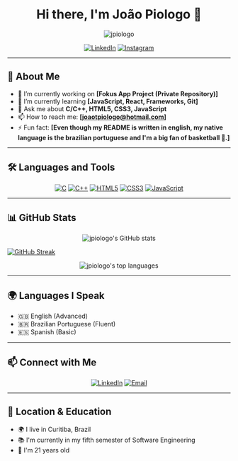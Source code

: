 <h1 align="center">Hi there, I'm João Piologo 👋</h1>

<p align="center">
  <img src="https://komarev.com/ghpvc/?username=jpiologo&label=Profile%20views&color=0e75b6&style=flat" alt="jpiologo" />
</p>

<p align="center">
  <a href="https://www.linkedin.com/in/jo%C3%A3o-piologo-85ba9a226/"><img src="https://img.shields.io/badge/-LinkedIn-blue?style=flat&logo=linkedin" alt="LinkedIn"></a>
  <a href="https://instagram.com/jpiologo"><img src="https://img.shields.io/badge/-Instagram-E4405F?style=flat&logo=instagram&logoColor=white" alt="Instagram"></a>
</p>

---

## 🚀 About Me

- 🔭 I’m currently working on **[Fokus App Project (Private Repository)]**
- 🌱 I’m currently learning **[JavaScript, React, Frameworks, Git]**
- 💬 Ask me about **C/C++, HTML5, CSS3, JavaScript**
- 📫 How to reach me: **[joaotpiologo@hotmail.com]**
- ⚡ Fun fact: **[Even though my README is written in english, my native language is the brazilian portuguese and I'm a big fan of basketball 🏀.]**

---

## 🛠️ Languages and Tools

<p align="center">
  <a href="https://www.cprogramming.com/" target="_blank"><img src="https://img.shields.io/badge/C-00599C?style=flat&logo=c&logoColor=white" alt="C"></a>
  <a href="https://isocpp.org/" target="_blank"><img src="https://img.shields.io/badge/C%2B%2B-00599C?style=flat&logo=c%2B%2B&logoColor=white" alt="C++"></a>
  <a href="https://developer.mozilla.org/en-US/docs/Web/HTML" target="_blank"><img src="https://img.shields.io/badge/HTML5-E34F26?style=flat&logo=html5&logoColor=white" alt="HTML5"></a>
  <a href="https://developer.mozilla.org/en-US/docs/Web/CSS" target="_blank"><img src="https://img.shields.io/badge/CSS3-1572B6?style=flat&logo=css3&logoColor=white" alt="CSS3"></a>
  <a href="https://developer.mozilla.org/en-US/docs/Web/JavaScript" target="_blank"><img src="https://img.shields.io/badge/JavaScript-F7DF1E?style=flat&logo=javascript&logoColor=black" alt="JavaScript"></a>
</p>

---

## 📊 GitHub Stats

<p align="center">
  <img src="https://github-readme-stats.vercel.app/api?username=jpiologo&show_icons=true&theme=radical" alt="jpiologo's GitHub stats">
</p>

[![GitHub Streak](https://streak-stats.demolab.com?user=jpiologo&theme=radical)](https://git.io/streak-stats)

<p align="center">
  <img src="https://github-readme-stats.vercel.app/api/top-langs/?username=jpiologo&layout=compact&theme=radical" alt="jpiologo's top languages">
</p>

---

## 🌍 Languages I Speak

- 🇬🇧 English (Advanced)
- 🇧🇷 Brazilian Portuguese (Fluent)
- 🇪🇸 Spanish (Basic)

---

## 📫 Connect with Me

<p align="center">
  <a href="https://www.linkedin.com/in/jo%C3%A3o-piologo-85ba9a226/"><img src="https://img.shields.io/badge/LinkedIn-0077B5?style=flat&logo=linkedin&logoColor=white" alt="LinkedIn"></a>
  <a href="mailto:joaotpiologo@hotmail.com"><img src="https://img.shields.io/badge/Email-D14836?style=flat&logo=gmail&logoColor=white" alt="Email"></a>
</p>

---

## 📍 Location & Education

- 🌍 I live in Curitiba, Brazil
- 📚 I'm currently in my fifth semester of Software Engineering
- 🎂 I'm 21 years old
